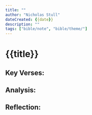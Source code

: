 ```yaml
---
title: ""
author: "Nicholas Stull"
dateCreated: {{date}}
description: ""
tags: ["bible/note", "bible/theme/"]
---
```


# {{title}}

## Key Verses:

## Analysis:

## Reflection:
